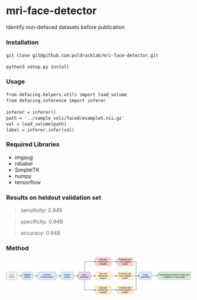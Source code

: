 # mri-face-detector
Identify non-defaced datasets before publication

### Installation
`git clone git@github.com:poldracklab/mri-face-detector.git`

`python3 setup.py install`


### Usage

```
from defacing.helpers.utils import load_volume
from defacing.inference import inferer

inferer = inferer()
path = '../sample_vols/faced/example5.nii.gz'
vol = load_volume(path)
label = inferer.infer(vol)
```

### Required Libraries

+ imgaug
+ nibabel 
+ SimpleITK
+ numpy
+ tensorflow



### Results on heldout validation set

> sensitivity: 0.945

> specificity: 0.949

> accuracy: 0.948

### Method
![pipeline](./pipeline.png)
